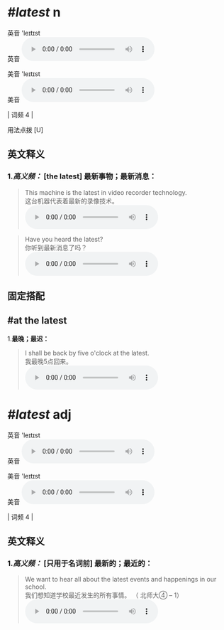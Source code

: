 # ***\#latest*** n
英音 'leɪtɪst  
英音
<audio src="./media/latest-B.aac" controls="controls"></audio>

美音 'leɪtɪst  
美音
<audio src="./media/latest.aac" controls="controls"></audio>



| 词频 4 |  

用法点拨  [U]

英文释义
---
### 1.*高义频：* **[the latest] 最新事物；最新消息：**  

 > This machine is the latest in video recorder technology.  
 > 这台机器代表着最新的录像技术。    
<audio src="./media/This machine is the latest in video recorder technology2_AAC.aac" controls="controls"></audio>

 > Have you heard the latest?  
 > 你听到最新消息了吗？    
<audio src="./media/Have you heard the latest2_AAC.aac" controls="controls"></audio>


固定搭配
---
## \#at the latest 
1.**最晚；最迟：**  

 > I shall be back by five o'clock at the latest.  
 > 我最晚5点回来。    
<audio src="./media/latest-4.aac" controls="controls"></audio>


# ***\#latest*** adj
英音 'leɪtɪst  
英音
<audio src="./media/latest-B.aac" controls="controls"></audio>

美音 'leɪtɪst  
美音
<audio src="./media/latest.aac" controls="controls"></audio>



| 词频 4 |  

英文释义
---
### 1.*高义频：* **[只用于名词前] 最新的；最近的：**  

 > We want to hear all about the latest events and happenings in our school.  
 > 我们想知道学校最近发生的所有事情。  （ 北师大④ – 1）  
<audio src="./media/latest-1.aac" controls="controls"></audio>


